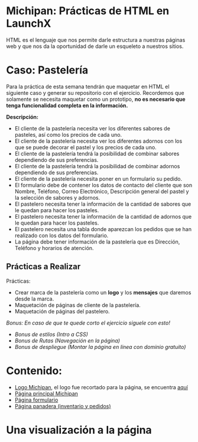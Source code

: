 # Michipan: Prácticas de HTML en LaunchX

HTML es el lenguaje que nos permite darle estructura a nuestras páginas web y que nos da la oportunidad de darle un esqueleto a nuestros sitios.

# ****Caso: Pastelería****

Para la práctica de esta semana tendrán que maquetar en HTML el siguiente caso y generar su repositorio con el ejercicio. Recordemos que solamente se necesita maquetar como un prototipo, **no es necesario que tenga funcionalidad completa en la información.**

**Descripción:**

- El cliente de la pastelería necesita ver los diferentes sabores de pasteles, así como los precios de cada uno.
- El cliente de la pastelería necesita ver los diferentes adornos con los que se puede decorar el pastel y los precios de cada uno.
- El cliente de la pastelería tendrá la posibilidad de combinar sabores dependiendo de sus preferencias.
- El cliente de la pastelería tendrá la posibilidad de combinar adornos dependiendo de sus preferencias.
- El cliente de la pastelería necesita poner en un formulario su pedido.
- El formulario debe de contener los datos de contacto del cliente que son Nombre, Teléfono, Correo Electrónico, Descripción general del pastel y la selección de sabores y adornos.
- El pastelero necesita tener la información de la cantidad de sabores que le quedan para hacer los pasteles.
- El pastelero necesita tener la información de la cantidad de adornos que le quedan para hacer los pasteles.
- El pastelero necesita una tabla donde aparezcan los pedidos que se han realizado con los datos del formulario.
- La página debe tener información de la pastelería que es Dirección, Teléfono y horarios de atención.

## **Prácticas a Realizar**

Prácticas:

- Crear marca de la pastelería como un **logo** y los **mensajes** que daremos desde la marca.
- Maquetación de páginas de cliente de la pastelería.
- Maquetación de páginas del pastelero.

*Bonus: En caso de que te quede corto el ejercicio siguele con esto!*

- *Bonus de estilos (Intro a CSS)*
- *Bonus de Rutas (Navegación en la página)*
- *Bonus de despliegue (Montar la página en línea con dominio gratuito)*

# Contenido:
- [Logo Michipan](https://github.com/semilun4/LaunchX_HTML/blob/main/Michipan.png), el logo fue recortado para la página, se encuentra [aquí](https://github.com/semilun4/LaunchX_HTML/blob/main/michi.png)
- [Página principal Michipan](https://github.com/semilun4/LaunchX_HTML/blob/main/index.html)
- [Página formulario](https://github.com/semilun4/LaunchX_HTML/blob/main/formulario.html)
- [Página panadera (inventario y pedidos)](https://github.com/semilun4/LaunchX_HTML/blob/main/pastelera.html)

# Una visualización a la página
